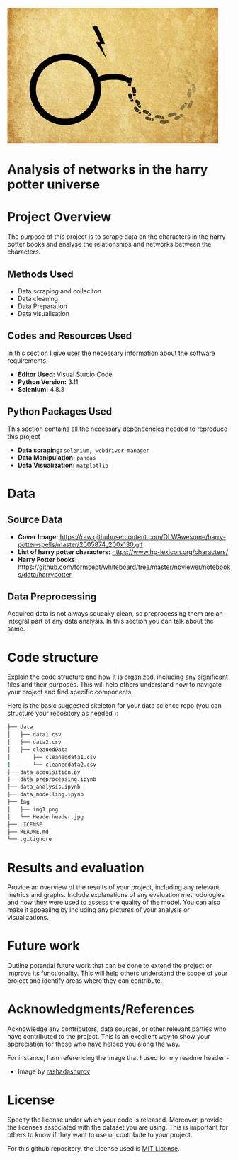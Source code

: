 ![img](https://github.com/msherrif04/harry_potter_network/blob/web_scraping/cover.gif)

# Analysis of networks in the harry potter universe

# Project Overview
The purpose of this project is to scrape data on the characters in the harry potter books and analyse the relationships and networks between the characters. 

## Methods Used
* Data scraping and colleciton
* Data cleaning
* Data Preparation
* Data visualisation

## Codes and Resources Used
In this section I give user the necessary information about the software requirements.
- **Editor Used:**  Visual Studio Code
- **Python Version:** 3.11
- **Selenium:** 4.8.3

## Python Packages Used
This section contains all the necessary dependencies needed to reproduce this project

- **Data scraping:** `selenium, webdriver-manager`
- **Data Manipulation:** `pandas`
- **Data Visualization:** `matplotlib`


# Data

## Source Data
- **Cover Image:** https://raw.githubusercontent.com/DLWAwesome/harry-potter-spells/master/2005874_200x130.gif
- **List of harry potter characters:** https://www.hp-lexicon.org/characters/
- **Harry Potter books:** https://github.com/formcept/whiteboard/tree/master/nbviewer/notebooks/data/harrypotter

## Data Preprocessing
Acquired data is not always squeaky clean, so preprocessing them are an integral part of any data analysis. In this section you can talk about the same.

# Code structure
Explain the code structure and how it is organized, including any significant files and their purposes. This will help others understand how to navigate your project and find specific components. 

Here is the basic suggested skeleton for your data science repo (you can structure your repository as needed ):

```bash
├── data
│   ├── data1.csv
│   ├── data2.csv
│   ├── cleanedData
│       ├── cleaneddata1.csv
|       └── cleaneddata2.csv
├── data_acquisition.py
├── data_preprocessing.ipynb
├── data_analysis.ipynb
├── data_modelling.ipynb
├── Img
│   ├── img1.png
│   └── Headerheader.jpg
├── LICENSE
├── README.md
└── .gitignore
```

# Results and evaluation
Provide an overview of the results of your project, including any relevant metrics and graphs. Include explanations of any evaluation methodologies and how they were used to assess the quality of the model. You can also make it appealing by including any pictures of your analysis or visualizations.

# Future work
Outline potential future work that can be done to extend the project or improve its functionality. This will help others understand the scope of your project and identify areas where they can contribute.

# Acknowledgments/References
Acknowledge any contributors, data sources, or other relevant parties who have contributed to the project. This is an excellent way to show your appreciation for those who have helped you along the way.

For instance, I am referencing the image that I used for my readme header - 
- Image by [rashadashurov](https://www.vectorstock.com/royalty-free-vector/data-science-cartoon-template-with-flat-elements-vector-27984292)

# License
Specify the license under which your code is released. Moreover, provide the licenses associated with the dataset you are using. This is important for others to know if they want to use or contribute to your project. 

For this github repository, the License used is [MIT License](https://opensource.org/license/mit/).